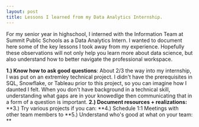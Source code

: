 ```yaml
---
layout: post
title: Lessons I learned from my Data Analytics Internship.
---
```


For my senior year in highschool, I interned with the Information Team at Summit Public Schools as a Data Analytics Intern. I wanted to document here some of the key lessons I took away from my experience. Hopefully these observations will not only help you learn more about data science, but also understand how to better navigate the professional workspace. 

**1.) Know how to ask good questions**: About 2/3 the way into my internship, I was put on an extremley technical project. I didn't have the prerequisites in SQL, Snowflake, or Tableau prior to this project, so you can imagine how I daunted I felt. When you don't have background in a technical skill, understanding what gaps are in your knowedlge then communicating that in a form of a question is important. 
**2.) Document resources + realizations:** 
**3.) Try various projects if you can:
**4.) Schedule 1:1 Meetings with other team members to 
**5.) Understand who's good at what on your team: **


